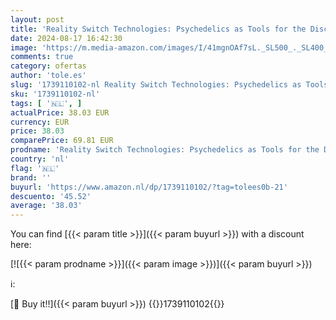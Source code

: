 ```yaml
---
layout: post
title: 'Reality Switch Technologies: Psychedelics as Tools for the Discovery and Exploration of New Worlds'
date: 2024-08-17 16:42:30
image: 'https://m.media-amazon.com/images/I/41mgnOAf7sL._SL500_._SL400_.jpg'
comments: true
category: ofertas
author: 'tole.es'
slug: '1739110102-nl Reality Switch Technologies: Psychedelics as Tools for the...'
sku: '1739110102-nl'
tags: [ '🇳🇱', ]
actualPrice: 38.03 EUR
currency: EUR
price: 38.03
comparePrice: 69.81 EUR
prodname: 'Reality Switch Technologies: Psychedelics as Tools for the Discovery and Exploration of New Worlds'
country: 'nl'
flag: '🇳🇱'
brand: ''
buyurl: 'https://www.amazon.nl/dp/1739110102/?tag=tolees0b-21'
descuento: '45.52'
average: '38.03'
---
```


You can find [{{< param title >}}]({{< param buyurl >}}) with a discount here:

[![{{< param prodname >}}]({{< param image >}})]({{< param buyurl >}})

ℹ️:


[🛒 Buy it!!]({{< param buyurl >}})
{{<world>}}1739110102{{</world>}}
